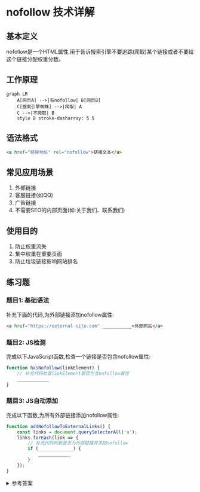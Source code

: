 # nofollow 技术详解

## 基本定义
nofollow是一个HTML属性,用于告诉搜索引擎不要追踪(爬取)某个链接或者不要给这个链接分配权重分数。

## 工作原理

```mermaid
graph LR
    A[网页A] -->|有nofollow| B[网页B]
    C[搜索引擎蜘蛛] -->|爬取| A
    C -->|不爬取| B
    style B stroke-dasharray: 5 5
```

## 语法格式
```html
<a href="链接地址" rel="nofollow">链接文本</a>
```

## 常见应用场景
1. 外部链接
2. 客服链接(如QQ)
3. 广告链接
4. 不需要SEO的内部页面(如:关于我们、联系我们)

## 使用目的
1. 防止权重流失
2. 集中权重在重要页面
3. 防止垃圾链接影响网站排名

## 练习题

### 题目1: 基础语法
补充下面的代码,为外部链接添加nofollow属性:
```html
<a href="https://external-site.com" ___________>外部网站</a>
```

### 题目2: JS检测
完成以下JavaScript函数,检查一个链接是否包含nofollow属性:
```javascript
function hasNofollow(linkElement) {
    // 补充代码检查linkElement是否包含nofollow属性
    ____________
}
```

### 题目3: JS自动添加
完成以下函数,为所有外部链接添加nofollow属性:
```javascript
function addNofollowToExternalLinks() {
    const links = document.querySelectorAll('a');
    links.forEach(link => {
        // 补充代码判断是否为外部链接并添加nofollow
        if (_____________) {
            ____________
        }
    });
}
```

<details>
<summary>参考答案</summary>

题目1:
```html
<a href="https://external-site.com" rel="nofollow">外部网站</a>
```

题目2:
```javascript
function hasNofollow(linkElement) {
    return linkElement.rel && linkElement.rel.includes('nofollow');
}
```

题目3:
```javascript
function addNofollowToExternalLinks() {
    const links = document.querySelectorAll('a');
    const currentDomain = window.location.hostname;
    
    links.forEach(link => {
        if (link.hostname && link.hostname !== currentDomain) {
            link.rel = link.rel ? `${link.rel} nofollow` : 'nofollow';
        }
    });
}
```
</details>